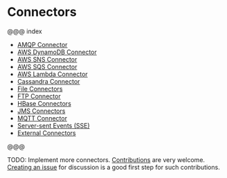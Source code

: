 # Connectors

@@@ index

* [AMQP Connector](amqp.md)
* [AWS DynamoDB Connector](dynamodb.md)
* [AWS SNS Connector](sns.md)
* [AWS SQS Connector](sqs.md)
* [AWS Lambda Connector](awslambda.md)
* [Cassandra Connector](cassandra.md)
* [File Connectors](file.md)
* [FTP Connector](ftp.md)
* [HBase Connectors](hbase.md)
* [JMS Connectors](jms.md)
* [MQTT Connector](mqtt.md)
* [Server-sent Events (SSE)](sse.md)
* [External Connectors](external-connectors.md)

@@@

TODO: Implement more connectors. [Contributions](https://github.com/akka/alpakka/blob/master/CONTRIBUTING.md) are very welcome.
[Creating an issue](https://github.com/akka/alpakka/issues) for discussion is a good first step for such contributions.

